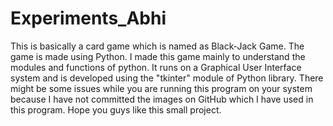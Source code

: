 # Experiments_Abhi
This is basically a card game which is named as Black-Jack Game. The game is made using Python. I made this game mainly to understand the modules and functions of python.
It runs on a Graphical User Interface system and is developed using the "tkinter" module of Python library. 
There might be some issues while you are running this program on your system because I have not committed the images on GitHub which I have used in this program.
Hope you guys like this small project. 
